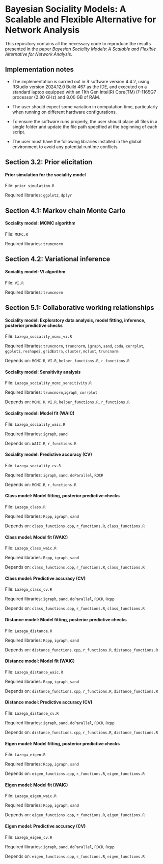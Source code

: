 # Bayesian Sociality Models: A Scalable and Flexible Alternative for Network Analysis

This repository contains all the necessary code to reproduce the results presented in the paper *Bayesian Sociality Models: A Scalable and Flexible Alternative for Network Analysis*.

## Implementation notes

- The implementation is carried out in R software version 4.4.2, using RStudio version 2024.12.0 Build 467 as the IDE, and executed on a standard laptop equipped with an 11th Gen Intel(R) Core(TM) i7-1165G7 processor (2.80 GHz) and 8.00 GB of RAM.

- The user should expect some variation in computation time, particularly when running on different hardware configurations.

- To ensure the software runs properly, the user should place all files in a single folder and update the file path specified at the beginning of each script.

- The user must have the following libraries installed in the global environment to avoid any potential runtime conflicts.

## Section 3.2: Prior elicitation

#### Prior simulation for the sociality model

File: `prior simulation.R`

Required libraries: `ggplot2`, `dplyr`

## Section 4.1: Markov chain Monte Carlo

#### Sociality model: MCMC algorithm

File: `MCMC.R`

Required libraries: `truncnorm`

## Section 4.2: Variational inference

#### Sociality model: VI algorithm

File: `VI.R`

Required libraries: `truncnorm`

## Section 5.1: Collaborative working relationships

#### Sociality model: Exploratory data analysis, model fitting, inference, posterior predictive checks

File: `Lazega_sociality_mcmc_vi.R`

Required libraries: `truncnorm`, `truncnorm`, `igraph`, `sand`, `coda`, `corrplot`, `ggplot2`, `reshape2`, `gridExtra`, `cluster`, `mclust`, `truncnorm`

Depends on: `MCMC.R`, `VI.R`, `helper_functions.R`, `r_functions.R`

#### Sociality model: Sensitivity analysis

File: `Lazega_sociality_mcmc_sensitivity.R`

Required libraries: `truncnorm`,`igraph`, `corrplot`

Depends on: `MCMC.R`, `VI.R`, `helper_functions.R`, `r_functions.R`

#### Sociality model: Model fit (WAIC)

File: `Lazega_sociality_waic.R`

Required libraries: `igraph`, `sand`

Depends on: `WAIC.R`, `r_functions.R`

#### Sociality model: Predictive accuracy (CV)

File: `Lazega_sociality_cv.R`

Required libraries: `igraph`, `sand`, `doParallel`, `ROCR`

Depends on: `MCMC.R`, `r_functions.R`

#### Class model: Model fitting, posterior predictive checks

File: `Lazega_class.R`

Required libraries: `Rcpp`, `igraph`, `sand`

Depends on: `class_functions.cpp`, `r_functions.R`, `class_functions.R`

#### Class model: Model fit (WAIC)

File: `Lazega_class_waic.R`

Required libraries: `Rcpp`, `igraph`, `sand`

Depends on: `class_functions.cpp`, `r_functions.R`, `class_functions.R`

#### Class model: Predictive accuracy (CV)

File: `Lazega_class_cv.R`

Required libraries: `igraph`, `sand`, `doParallel`, `ROCR`, `Rcpp`

Depends on: `class_functions.cpp`, `r_functions.R`, `class_functions.R`

#### Distance model: Model fitting, posterior predictive checks

File: `Lazega_distance.R`

Required libraries: `Rcpp`, `igraph`, `sand`

Depends on: `distance_functions.cpp`, `r_functions.R`, `distance_functions.R`

#### Distance model: Model fit (WAIC)

File: `Lazega_distance_waic.R`

Required libraries: `Rcpp`, `igraph`, `sand`

Depends on: `distance_functions.cpp`, `r_functions.R`, `distance_functions.R`

#### Distance model: Predictive accuracy (CV)

File: `Lazega_distance_cv.R`

Required libraries: `igraph`, `sand`, `doParallel`, `ROCR`, `Rcpp`

Depends on: `distance_functions.cpp`, `r_functions.R`, `distance_functions.R`

#### Eigen model: Model fitting, posterior predictive checks

File: `Lazega_eigen.R`

Required libraries: `Rcpp`, `igraph`, `sand`

Depends on: `eigen_functions.cpp`, `r_functions.R`, `eigen_functions.R`

#### Eigen model: Model fit (WAIC)

File: `Lazega_eigen_waic.R`

Required libraries: `Rcpp`, `igraph`, `sand`

Depends on: `eigen_functions.cpp`, `r_functions.R`, `eigen_functions.R`

#### Eigen model: Predictive accuracy (CV)

File: `Lazega_eigen_cv.R`

Required libraries: `igraph`, `sand`, `doParallel`, `ROCR`, `Rcpp`

Depends on: `eigen_functions.cpp`, `r_functions.R`, `eigen_functions.R`

